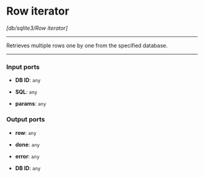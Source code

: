 # Row iterator

_[db/sqlite3/Row iterator]_

---

Retrieves multiple rows one by one from the specified database.  

---

### Input ports

* __DB ID__: ` any `


* __SQL__: ` any `


* __params__: ` any `

### Output ports

* __row__: ` any `


* __done__: ` any `


* __error__: ` any `


* __DB ID__: ` any `

